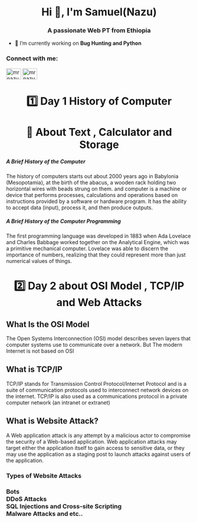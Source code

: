 <h1 align="center">Hi 👋, I'm Samuel(Nazu)</h1>
<h3 align="center">A passionate Web PT from Ethiopia</h3>

- 🔭 I’m currently working on **Bug Hunting and Python**

<h3 align="left">Connect with me:</h3>
<p align="left">
<a href="https://twitter.com/mrnazu_" target="blank"><img align="center" src="https://raw.githubusercontent.com/rahuldkjain/github-profile-readme-generator/master/src/images/icons/Social/twitter.svg" alt="mrnazu_" height="30" width="40" /></a>
<a href="https://instagram.com/mrnazu" target="blank"><img align="center" src="https://raw.githubusercontent.com/rahuldkjain/github-profile-readme-generator/master/src/images/icons/Social/instagram.svg" alt="mrnazu" height="30" width="40" /></a>
</p>


<h1 align="center">1️⃣ Day 1 History of Computer</h1>

<h1 align="center">🛑 About Text , Calculator and Storage</h1>
<h5>A Brief History of the Computer</h5>

<p>The history of computers starts out about 2000 years ago in Babylonia (Mesopotamia), at the
birth of the abacus, a wooden rack holding two horizontal wires with beads strung on them.
and computer is a machine or device that performs processes, calculations and operations based on instructions provided by a software or hardware program. It has the ability to accept data (input), process it, and then produce outputs.</p>

<h5>A Brief History of the Computer Programming</h5>

<p>The first programming language was developed in 1883 when Ada Lovelace and Charles Babbage worked together on the Analytical Engine, which was a primitive mechanical computer. Lovelace was able to discern the importance of numbers, realizing that they could represent more than just numerical values of things.</p>

<h1 align="center">2️⃣ Day 2 about OSI Model , TCP/IP and Web Attacks </h1>

<h2>What Is the OSI Model</h2>
<p>The Open Systems Interconnection (OSI) model describes seven layers that computer systems use to communicate over a network.
But The modern Internet is not based on OSI</p>

<h2>What is TCP/IP</h2>
<p>TCP/IP stands for Transmission Control Protocol/Internet Protocol and is a suite of communication protocols used to interconnect network devices on the internet. TCP/IP is also used as a communications protocol in a private computer network (an intranet or extranet)</p>

<h2>What is Website Attack?</h2>
<p>A Web application attack is any attempt by a malicious actor to compromise the security of a Web-based application. Web application attacks may target either the application itself to gain access to sensitive data, or they may use the application as a staging post to launch attacks against users of the application.</P>
<h3>Types of Website Attacks<h3>
<p>Bots<br>
DDoS Attacks<br>
SQL Injections and Cross-site Scripting<br>
Malware Attacks and etc..</p>


